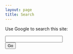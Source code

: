 ```yaml
---
layout: page
title: Search
---
```


<script>
  function SearchThisSite()
  {
    var url="http://google.com/search?q=site%3A{{ site.url }}+" + document.getElementById("url").value;
    location.href=url;
    return false;
  }
</script>

Use Google to search this site:

<form onsubmit="return SearchThisSite();">
  <div class="search-form-container">
    <div class="search-input-container">
      <input class="search-input" type="text" name="url" id="url" />
    </div>
    <div class="search-submit-container">
      <input class="search-submit" type="submit" value="Go" />
    </div>
  </div>
</form>
